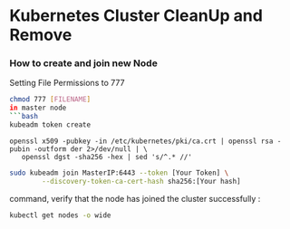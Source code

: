 # Kubernetes Cluster CleanUp and Remove 

### How to create and join new Node 
Setting File Permissions to 777  
```bash
chmod 777 [FILENAME]
in master node  
```bash 
kubeadm token create 
```
```bah
openssl x509 -pubkey -in /etc/kubernetes/pki/ca.crt | openssl rsa -pubin -outform der 2>/dev/null | \
   openssl dgst -sha256 -hex | sed 's/^.* //'
``` 
```bash 
sudo kubeadm join MasterIP:6443 --token [Your Token] \
        --discovery-token-ca-cert-hash sha256:[Your hash] 
``` 

 command, verify that the node has joined the cluster successfully : 
 ```bash
kubectl get nodes -o wide
```
